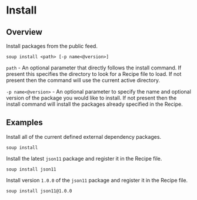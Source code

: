# Install
## Overview
Install packages from the public feed.
```
soup install <path> [-p name<@version>]
```

`path` - An optional parameter that directly follows the install command. If present this specifies the directory to look for a Recipe file to load. If not present then the command will use the current active directory.

`-p name<@version>` - An optional parameter to specify the name and optional version of the package you would like to install. If not present then the install command will install the packages already specified in the Recipe.

## Examples
Install all of the current defined external dependency packages.
```
soup install
```

Install the latest `json11` package and register it in the Recipe file.
```
soup install json11
```

Install version `1.0.0` of the `json11` package and register it in the Recipe file.
```
soup install json11@1.0.0
```